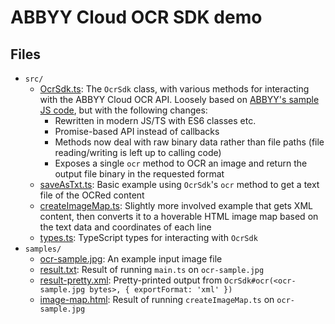 # ABBYY Cloud OCR SDK demo

## Files

- `src/`
  - [OcrSdk.ts](./src/OcrSdk.ts): The `OcrSdk` class, with various methods for interacting with the ABBYY Cloud OCR API. Loosely based on [ABBYY's sample JS code](https://github.com/abbyy/ocrsdk.com/blob/master/JavaScript/ocrsdk.js), but with the following changes:
    - Rewritten in modern JS/TS with ES6 classes etc.
    - Promise-based API instead of callbacks
    - Methods now deal with raw binary data rather than file paths (file reading/writing is left up to calling code)
    - Exposes a single `ocr` method to OCR an image and return the output file binary in the requested format
  - [saveAsTxt.ts](./src/saveAsTxt.ts): Basic example using `OcrSdk`'s `ocr` method to get a text file of the OCRed content
  - [createImageMap.ts](./src/createImageMap.ts): Slightly more involved example that gets XML content, then converts it to a hoverable HTML image map based on the text data and coordinates of each line
  - [types.ts](./src/types.ts): TypeScript types for interacting with `OcrSdk`
- `samples/`
  - [ocr-sample.jpg](./samples/ocr-sample.jpg): An example input image file
  - [result.txt](./samples/result.txt): Result of running `main.ts` on `ocr-sample.jpg`
  - [result-pretty.xml](./samples/result-pretty.xml): Pretty-printed output from `OcrSdk#ocr(<ocr-sample.jpg bytes>, { exportFormat: 'xml' })`
  - [image-map.html](./samples/image-map.html): Result of running `createImageMap.ts` on `ocr-sample.jpg`
